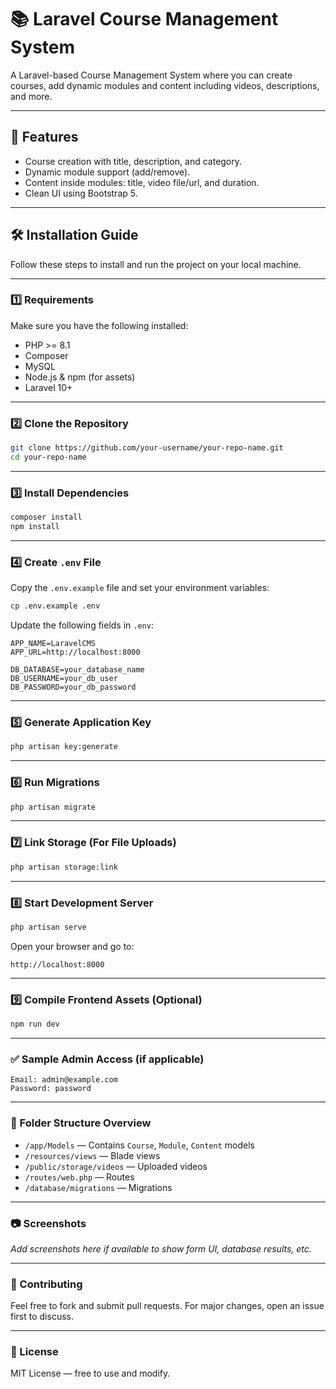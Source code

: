 
# 📚 Laravel Course Management System

A Laravel-based Course Management System where you can create courses, add dynamic modules and content including videos, descriptions, and more.

---

## 🚀 Features

- Course creation with title, description, and category.
- Dynamic module support (add/remove).
- Content inside modules: title, video file/url, and duration.
- Clean UI using Bootstrap 5.

---

## 🛠️ Installation Guide

Follow these steps to install and run the project on your local machine.

---

### 1️⃣ Requirements

Make sure you have the following installed:

- PHP >= 8.1
- Composer
- MySQL
- Node.js & npm (for assets)
- Laravel 10+

---

### 2️⃣ Clone the Repository

```bash
git clone https://github.com/your-username/your-repo-name.git
cd your-repo-name
```

---

### 3️⃣ Install Dependencies

```bash
composer install
npm install
```

---

### 4️⃣ Create `.env` File

Copy the `.env.example` file and set your environment variables:

```bash
cp .env.example .env
```

Update the following fields in `.env`:

```env
APP_NAME=LaravelCMS
APP_URL=http://localhost:8000

DB_DATABASE=your_database_name
DB_USERNAME=your_db_user
DB_PASSWORD=your_db_password
```

---

### 5️⃣ Generate Application Key

```bash
php artisan key:generate
```

---

### 6️⃣ Run Migrations

```bash
php artisan migrate
```

---

### 7️⃣ Link Storage (For File Uploads)

```bash
php artisan storage:link
```

---

### 8️⃣ Start Development Server

```bash
php artisan serve
```

Open your browser and go to:

```
http://localhost:8000
```

---

### 9️⃣ Compile Frontend Assets (Optional)

```bash
npm run dev
```

---

### ✅ Sample Admin Access (if applicable)

```env
Email: admin@example.com
Password: password
```

---

### 📁 Folder Structure Overview

- `/app/Models` — Contains `Course`, `Module`, `Content` models
- `/resources/views` — Blade views
- `/public/storage/videos` — Uploaded videos
- `/routes/web.php` — Routes
- `/database/migrations` — Migrations

---

### 📷 Screenshots

_Add screenshots here if available to show form UI, database results, etc._

---

### 🤝 Contributing

Feel free to fork and submit pull requests. For major changes, open an issue first to discuss.

---

### 📄 License

MIT License — free to use and modify.
